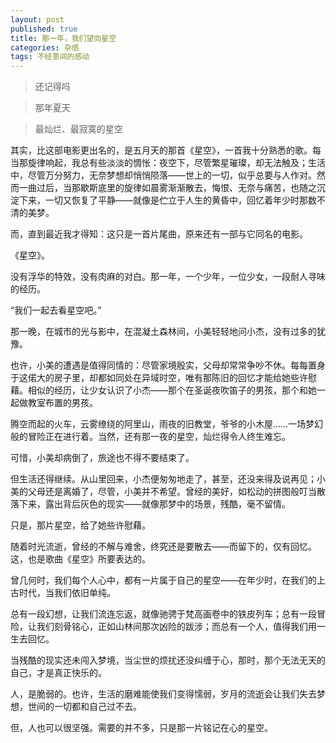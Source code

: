```yaml
---
layout: post
published: true
title: 那一年，我们望向星空
categories: 杂感
tags: 不经意间的感动
---
```


> 还记得吗     

> 那年夏天     

> 最灿烂、最寂寞的星空

<!--more-->

其实，比这部电影更出名的，是五月天的那首《星空》，一首我十分熟悉的歌。每当那旋律响起，我总有些淡淡的惆怅：夜空下，尽管繁星璀璨，却无法触及；生活中，尽管万分努力，无奈梦想却悄悄陨落——世上的一切，似乎总要与人作对。然而一曲过后，当那歇斯底里的旋律如晨雾渐渐散去，悔恨、无奈与痛苦，也随之沉淀下来，一切又恢复了平静——就像是伫立于人生的黄昏中，回忆着年少时那数不清的美梦。

而，直到最近我才得知：这只是一首片尾曲，原来还有一部与它同名的电影。

《星空》。

没有浮华的特效，没有肉麻的对白。那一年，一个少年，一位少女，一段耐人寻味的经历。

“我们一起去看星空吧。”

那一晚，在城市的光与影中，在混凝土森林间，小美轻轻地问小杰，没有过多的犹豫。

也许，小美的遭遇是值得同情的：尽管家境殷实，父母却常常争吵不休。每每置身于这偌大的房子里，却都如同处在异域时空，唯有那陈旧的回忆才能给她些许慰藉。相似的经历，让少女认识了小杰——那个在圣诞夜吹笛子的男孩，那个和她一起做教室布置的男孩。

腾空而起的火车，云雾缭绕的阿里山，雨夜的旧教堂，爷爷的小木屋……一场梦幻般的冒险正在进行着。当然，还有那一夜的星空，灿烂得令人终生难忘。

可惜，小美却病倒了，旅途也不得不要结束了。

但生活还得继续。从山里回来，小杰便匆匆地走了，甚至，还没来得及说再见；小美的父母还是离婚了，尽管，小美并不希望。曾经的美好，如松动的拼图般叮当散落下来，露出背后灰色的现实——就像那梦中的场景，残酷，毫不留情。

只是，那片星空，给了她些许慰藉。

随着时光流逝，曾经的不解与难舍，终究还是要散去——而留下的，仅有回忆。这，也是歌曲《星空》所要表达的。

曾几何时，我们每个人心中，都有一片属于自己的星空——在年少时，在我们的上古时代，当我们依旧单纯。

总有一段幻想，让我们流连忘返，就像驰骋于梵高画卷中的铁皮列车；总有一段冒险，让我们刻骨铭心，正如山林间那次凶险的跋涉；而总有一个人，值得我们用一生去回忆。

当残酷的现实还未闯入梦境，当尘世的烦扰还没纠缠于心，那时，那个无法无天的自己，才是真正快乐的。

人，是脆弱的。也许，生活的磨难能使我们变得懦弱，岁月的流逝会让我们失去梦想，世间的一切都和自己过不去。

但，人也可以很坚强。需要的并不多，只是那一片铭记在心的星空。